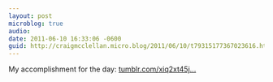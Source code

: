 ```yaml
---
layout: post
microblog: true
audio: 
date: 2011-06-10 16:33:06 -0600
guid: http://craigmcclellan.micro.blog/2011/06/10/t79315177367023616.html
---
```

My accomplishment for the day: [tumblr.com/xiq2xt45j...](http://tumblr.com/xiq2xt45jh)
